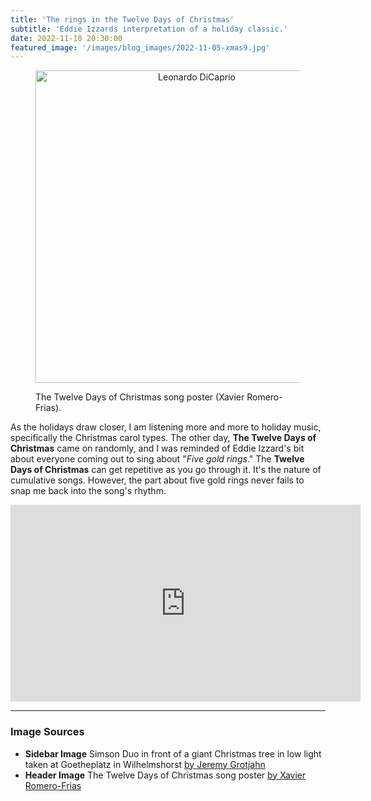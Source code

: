 ```yaml
---
title: 'The rings in the Twelve Days of Christmas'
subtitle: 'Eddie Izzards interpretation of a holiday classic.'
date: 2022-11-18 20:30:00
featured_image: '/images/blog_images/2022-11-05-xmas9.jpg'
---
```


<figure>
  <p align="center">
    <img src="{{site.url}}/images/blog_images/2022-11-18-daysofxmas.jpeg" alt="Leonardo DiCaprio" width="500"/>
  <figcaption>The Twelve Days of Christmas song poster (Xavier Romero-Frias).</figcaption>
  </p>
</figure>

As the holidays draw closer, I am listening more and more to holiday music, specifically the Christmas carol types. The other day, **The Twelve Days of Christmas** came on randomly, and I was reminded of Eddie Izzard's bit about everyone coming out to sing about "*Five gold rings*." The **Twelve Days of Christmas** can get repetitive as you go through it. It's the nature of cumulative songs. However, the part about five gold rings never fails to snap me back into the song's rhythm. 

<iframe width="560" height="315" src="https://www.youtube.com/embed/BgSe_gzyM1c" title="YouTube video player" frameborder="0" allow="accelerometer; autoplay; clipboard-write; encrypted-media; gyroscope; picture-in-picture" allowfullscreen></iframe>

---
### Image Sources

- **Sidebar Image** Simson Duo in front of a giant Christmas tree in low light taken at Goetheplatz in Wilhelmshorst [by Jeremy Grotjahn](https://commons.wikimedia.org/wiki/File:Simson_Duo_Christmas_9.jpg#/media/File:Simson_Duo_Christmas_9.jpg)
- **Header Image** The Twelve Days of Christmas song poster [by Xavier Romero-Frias](https://commons.wikimedia.org/wiki/File:XRF_12days.jpg)

